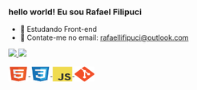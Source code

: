### hello world! Eu sou Rafael Filipuci

- 📖 Estudando Front-end
- 💬 Contate-me no email: rafaellifipuci@outlook.com

<div>
  <a href="https://github.com/Filipuci">
  <img height="180em" src="https://github-readme-stats.vercel.app/api?username=Filipuci&show_icons=true&theme=dark&include_all_commits=true&count_private=true"/>
  <img height="180em" src="https://github-readme-stats.vercel.app/api/top-langs/?username=Filipuci&layout=compact&langs_count=16&theme=dark"/>
  
  <div style="display: inline_block"><br>
    <img align="center" alt="Rafa-HTML" height="30" width="40" src="https://raw.githubusercontent.com/devicons/devicon/master/icons/html5/html5-original.svg">
    <img align="center" alt="Rafa-HTML" height="30" width="40" src="https://raw.githubusercontent.com/devicons/devicon/master/icons/css3/css3-original.svg">
    <img align="center" alt="Rafa-HTML" height="30" width="40" src="https://raw.githubusercontent.com/devicons/devicon/master/icons/javascript/javascript-original.svg">
    <img align="center" alt="Rafa-HTML" height="30" width="40" src="https://raw.githubusercontent.com/devicons/devicon/master/icons/git/git-original.svg">


  </div>
  
  ##
